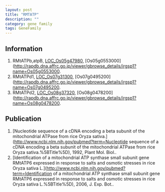 ```yaml
---
layout: post
title: "RMTATP"
description: ""
category: gene family
tags: GeneFamily
---
```


## Information
1. RMtATPb,atpB, [LOC_Os05g47980](http://rice.plantbiology.msu.edu/cgi-bin/ORF_infopage.cgi?orf=LOC_Os05g47980), [Os05g0553000](http://rapdb.dna.affrc.go.jp/viewer/gbrowse_details/irgsp1?name=Os05g0553000.
2. RMtATPd1, [LOC_Os07g31300](http://rice.plantbiology.msu.edu/cgi-bin/ORF_infopage.cgi?orf=LOC_Os07g31300), [Os07g0495200](http://rapdb.dna.affrc.go.jp/viewer/gbrowse_details/irgsp1?name=Os07g0495200.
3. RMtATPd2, [LOC_Os08g37320](http://rice.plantbiology.msu.edu/cgi-bin/ORF_infopage.cgi?orf=LOC_Os08g37320), [Os08g0478200](http://rapdb.dna.affrc.go.jp/viewer/gbrowse_details/irgsp1?name=Os08g0478200.

## Publication
1. [Nucleotide sequence of a cDNA encoding a beta subunit of the mitochondrial ATPase from rice Oryza sativa.](http://www.ncbi.nlm.nih.gov/pubmed?term=Nucleotide sequence of a cDNA encoding a beta subunit of the mitochondrial ATPase from rice Oryza sativa.%5BTitle%5D), 1992, Plant Mol. Biol..
2. [Identification of a mitochondrial ATP synthase small subunit gene RMtATP6 expressed in response to salts and osmotic stresses in rice Oryza sativa L.](http://www.ncbi.nlm.nih.gov/pubmed?term=Identification of a mitochondrial ATP synthase small subunit gene RMtATP6 expressed in response to salts and osmotic stresses in rice Oryza sativa L.%5BTitle%5D), 2006, J. Exp. Bot..


